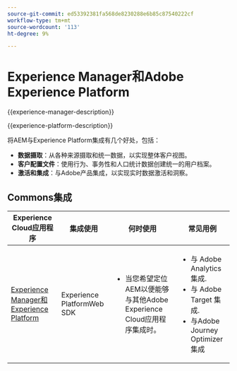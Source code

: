 ```yaml
---
source-git-commit: ed53392381fa568de8230288e6b85c87540222cf
workflow-type: tm+mt
source-wordcount: '113'
ht-degree: 9%

---
```



# Experience Manager和Adobe Experience Platform

{{experience-manager-description}}

{{experience-platform-description}}

将AEM与Experience Platform集成有几个好处，包括：

+ **数据摄取**：从各种来源摄取和统一数据，以实现整体客户视图。
+ **客户配置文件**：使用行为、事务性和人口统计数据创建统一的用户档案。
+ **激活和集成**：与Adobe产品集成，以实现实时数据激活和洞察。

## Commons集成

<table>
    <thead>
        <tr>
            <th>Experience Cloud应用程序</th>
            <th>集成使用</th>
            <th>何时使用</th>
            <th>常见用例</th>
        </tr>
    </thead>
    <tbody>
        <tr>
            <td><a href="https://experienceleague.adobe.com/docs/experience-manager-learn/sites/integrations/experience-platform/web-sdk.html" target="_blank" rel="noreferrer">Experience Manager和Experience Platform</a></td>
            <td>Experience PlatformWeb SDK</td>
            <td>
                <ul>
                    <li>当您希望定位AEM以便能够与其他Adobe Experience Cloud应用程序集成时。</li>
                </ul>
            </td>
            <td>
                <ul>
                  <li>与 Adobe Analytics 集成.</li>
                  <li>与 Adobe Target 集成.</li>
                  <li>与Adobe Journey Optimizer集成</li>
                </ul>
            </td>
        </tr>        
    </tbody>          
</table>
